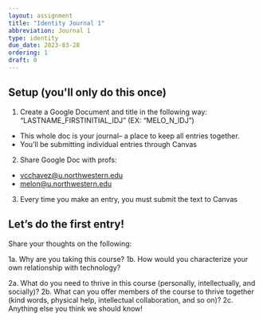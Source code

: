 ```yaml
---
layout: assignment
title: "Identity Journal 1"
abbreviation: Journal 1
type: identity
due_date: 2023-03-28
ordering: 1
draft: 0
---
```


## Setup (you'll only do this once)
1. Create a Google Document and title in the following way: “LASTNAME_FIRSTINITIAL_IDJ” (EX: “MELO_N_IDJ”)
  - This whole doc is your journal– a place to keep all entries together. 
  - You’ll be submitting individual entries through Canvas
2. Share Google Doc with profs: 
  - vcchavez@u.northwestern.edu
  - melon@u.northwestern.edu
3. Every time you make an entry, you must submit the text to Canvas 


## Let’s do the first entry!
Share your thoughts on the following:

1a. Why are you taking this course?
1b. How would you characterize your own relationship with technology?

2a. What do you need to thrive in this course (personally, intellectually, and socially)?
2b. What can you offer members of the course to thrive together (kind words, physical help, intellectual collaboration, and so on)?
2c. Anything else you think we should know!
